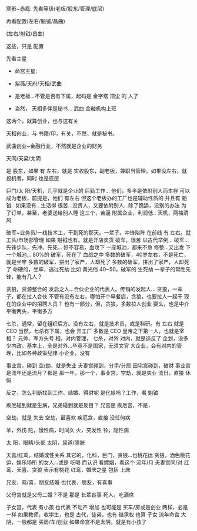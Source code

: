 寒影~赤鳳:
先看等级(老板/股东/管理/底层)

再看配置(左右/魁钺/昌曲)


(左右/魁钺/昌曲)

这些，只是 配置




先看主星 
   - 命宫主星:
   - 紫薇/天府/天相/武曲

   - 是老板...不管是否有下属，起码是 金字塔 顶尘 的 人了
   - 当然，
天相多伴是秘书...
武曲 金融机构上班

这两个，就算创业，也与这有关


天相创业，与 书籍/印，有关，不然，就是秘书。

武曲创业~金融行业，不然就是企业的财务


天同/天梁/太阴

是 股东，如果 有 左右，就是 实权股东，副老板，兼职当管理。如果没左右，就投机者，同时 也是底层


巨门/太 阳/天机，几乎就是企业的 后勤工作... 他们，多半是依附别人而生存
可以成为老板，前提是，他们 有左右 但这个老板办的工厂也是辅助性质的
并且有 魁钺...如果没有...生活得 很苦...没贵人，又要依附别人...除了跪舔，没别的办法
为了订单，甚至，老婆送给别人睡
这三个，苦逼
附属企业，利润低..
天机，两袖清风




破军~业务员/一线技术工，干到死的那天。一辈子。冲锋陷阵 在前线
有 左右。就 工头/市场部管理 如果 魁钺也有。就是开店卖货
破军，很苦
以古代举例...
破军...先锋步队，先冲、先死...
好不容易，血攻下 一座城池，都来不急 修整...又出发 下一个城池...
80%的 破军，死在了 血战之中
多数的破军，40岁左右，不是死亡，就是坐牢
多数的破军，拼出了家产，人却死了
多数的破军，拼出了家产，人却死了
命硬的，坐牢，逃过死劫
比如 黄光俗
40~50，破军的 生死劫
一辈子的常胜先锋，能有几人？


贪狼，资源整合的 发启之人...合伙企业的代表人。传销的发起人...
贪狼，一辈子，都在拉人合伙
不管有没有左右，哪怕开个早餐店，贪狼，也要拉人一起干
现在的企业中的招聘人员？ 也有一部分，但，贪狼，多数拉人创业 要么，也是中介
平衡两头，平衡多方




七杀，通常，留在组织后方。没有左右，就是技术员，或是科研。有 左右 就是 CEO
当然，七杀有下属，也会 开工厂
多数是 CEO
皇帝之下第一人，也就是宰相？ 元帅、军方头号
相，对内管理， 七杀，对外 对内，就是造反了
企划，没多少内政，基本上，全是对外...毕竟不是国家，无须文官
大企业，会有对内的管理，比如各种政策纪律
小企业，没有

事业宫，碰到 空/劫，就是失业
夫妻宫碰到，分手/分居
田宅宫碰到，破财
事业宫是流年还是流月？都是
那一年，那一个，事业宫，空劫，就是失业
流日，直接 休假

反之，怎么判断找到工作、结婚、得财呢
是化禄吗？工作，看 魁钺

疾厄碰到就是生病，兄弟碰到就是反目？
兄宫是
疾厄宫，不是，

空劫，就是 失去
空劫，最喜欢 疾厄宫，直接 没任何病

羊，外伤
陀，慢性病，时间久
火，突发性
铃，隐性病

太 阳，眼睛/头部
太阴，尿道/膀胱



天喜/红鸾，结婚或性关系
其它的，化科，巨门，贪狼...也桃花运
贪狼，酒色桃花运，娱乐场所 的女人...或是 吃喝 而认识
看嫖娼，看这个
流年/月 夫妻宫同/对 红鸾、天喜、贪狼 表示有桃花
红鸾，婚庆之星 包括 上床

兄友，鸾/喜，朋友结婚
也代表，朋友，有喜事

父母宫就是父母二婚？不是 那是 长辈丧事 死人，吃酒席 

子女宫，代表 有小孩 也代表 不动产 增加 也可能是 买车/房或是创业 两样，必是一样 如果教师，收学生，也是
古代，徒弟，也有 继承权 也算 子女
流年命宫 大阴，一般都是 买房/车/创业
如果命宫不是太阴，就是有小孩了